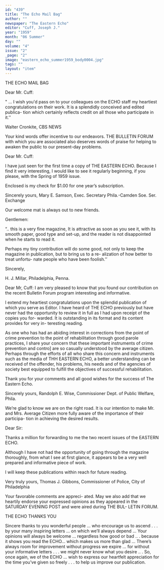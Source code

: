```yaml
---
id: "439"
title: "The Echo Mail Bag"
author: ""
newspaper: "The Eastern Echo"
editor: "Cuff, Joseph J."
year: "1959"
month: "06 Summer"
day: ""
volume: "4"
issue: "2"
_page: "2"
image: "eastern_echo_summer1959_body0004.jpg"
tags: ""
layout: "item"
---
```

THE ECHO MAIL BAG

Dear Mr. Cuff:

" ... I wish you'd pass on to your
colleagues on the ECHO staff my heartiest
congratulations on their work. It is a
splendidly conceived and edited publica-
tion which certainly reflects credit on all
those who participate in it.’’

Walter Cronkite,
CBS NEWS

Your kind words offer incentive to our
endeavors. THE BULLETIN FORUM
with which you are associated also deserves
words of praise for helping to awaken the
public to our present-day problems.

Dear Mr. Cuff:

I have just seen for the first time a
copy of THE EASTERN ECHO. Because
I find it very interesting, I would like to
see it regularly beginning, if you please,
with the Spring of 1959 issue.

Enclosed is my check for $1.00 for one
year’s subscription.

Sincerely yours,
Mary E. Samson, Exec. Secretary
Phila.-Camden Soe. Ser. Exchange

Our welcome mat is always out to
new friends.

Gentlemen:

“.. this is a very fine magazine, It is
attractive as soon as you see it, with its
smooth paper, good type and set-up, and
the reader is not disappointed when he
starts to read it.

Perhaps my tiny contribution will do
some good, not only to keep the magazine
in publication, but to bring us to a re-
alization of how better to treat unfortu-
nate people who have been foolish.’’

Sincerely,

H. J. Millar,
Philadelphia, Penna.

Dear Mr, Cuff:
I am very pleased to know that you
found our contribution on the recent
Bulletin Forum program interesting and
informative.

I extend my heartiest congratulations
upon the splendid publication of which
you serve as Editor. I have heard of
THE ECHO previously but have never had
the opportunity to review it in full as I
had upon receipt of the copies you for-
warded. It is outstanding in its format
and its content provides for very in-
teresting reading.

As one who has had an abiding interest
in corrections from the point of crime
prevention to the point of rehabilitation
through good parole practices, I share your
concern that these important instruments
of crime prevention and contro] are so
casually understood by the average citizen.
Perhaps through the efforts of all who
share this concern and instruments such as
the media of THH EASTERN ECHO, a
better understanding can be received of
the offender, his problems, his needs and of
the agencies of society best equipped
to fulfill the objectives of successful
rehabilitation.

Thank you for your comments and all
good wishes for the success of The Eastern
Echo.

Sincerely yours,
Randolph E. Wise, Commissioner
Dept. of Public Welfare, Phila.

We’re glad to know we are on the
right road. It is our intention to make
Mr. and Mrs. Average Citizen more fully
aware of the importance of their participa-
tion in achieving the desired results.

Dear Sir:

Thanks a million for forwarding to me
the two recent issues of the EASTERN
ECHO.

Although I have not had the opportunity
of going through the magazine thoroughly,
from what I see at first glance, it appears
to be a very well prepared and informative
piece of work.

I will keep these publications within
reach for future reading.

Very truly yours,
Thomas J. Gibbons,
Commissioner of Police,
City of Philadelphia

Your favorable comments are appreci-
ated. May we also add that we heartily
endorse your expressed opinions as they
appeared in the SATURDAY EVENING
POST and were aired during THE BUL-
LETIN FORUM.

THE ECHO THANKS YOU

Sincere thanks to you wonderful people
... who encourage us to ascend . . . by
your many inspiring letters ... on which
we’ll always depend ... Your opinions
will always be welcome ... regardless
how good or bad .. . because it shows you
read the ECHO... which makes us more
than glad ... There’s always room for
improvement without progress we
expire ... for without your informative
letters . . . we might never know what
you desire .. . So, once again, we of the
ECHO ... wish to express our heartfelt
appreciation for the time you’ve
given so freely . . . to help us improve
our publication.
